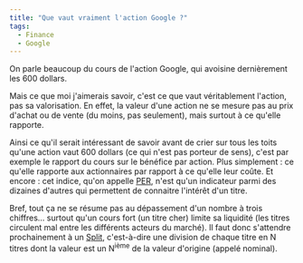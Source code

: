 ```yaml
---
title: "Que vaut vraiment l'action Google ?"
tags:
  - Finance
  - Google
---
```


On parle beaucoup du cours de l'action Google, qui avoisine dernièrement les 600
dollars.

Mais ce que moi j'aimerais savoir, c'est ce que vaut véritablement l'action, pas
sa valorisation. En effet, la valeur d'une action ne se mesure pas au prix
d'achat ou de vente (du moins, pas seulement), mais surtout à ce qu'elle
rapporte.

Ainsi ce qu'il serait intéressant de savoir avant de crier sur tous les toits
qu'une action vaut 600 dollars (ce qui n'est pas porteur de sens), c'est par
exemple le rapport du cours sur le bénéfice par action. Plus simplement : ce
qu'elle rapporte aux actionnaires par rapport à ce qu'elle leur coûte. Et encore
: cet indice, qu'on appelle
[PER](http://fr.wikipedia.org/wiki/Price_Earning_Ratio), n'est qu'un indicateur
parmi des dizaines d'autres qui permettent de connaitre l'intérêt d'un titre.

Bref, tout ça ne se résume pas au dépassement d'un nombre à trois chiffres…
surtout qu'un cours fort (un titre cher) limite sa liquidité (les titres
circulent mal entre les différents acteurs du marché). Il faut donc s'attendre
prochainement à un
[Split](http://fr.wikipedia.org/wiki/Fractionnement_d%27actions), c'est-à-dire
une division de chaque titre en N titres dont la valeur est un N<sup>ième</sup>
de la valeur d'origine (appelé nominal).
